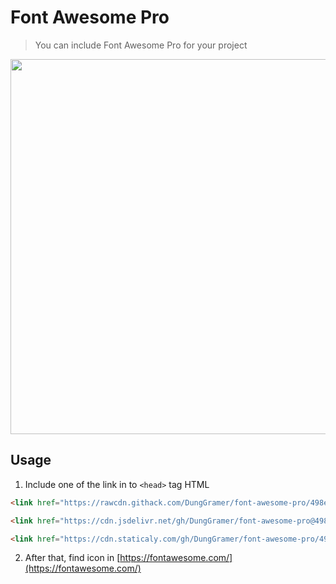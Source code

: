 # Font Awesome Pro
> You can include Font Awesome Pro for your project 

<p align="center">
  <img width="600" src="https://fontawesome.com/images/open-graph.png">
</p>

## Usage
1. Include one of the link in to `<head>` tag HTML
  ```html
 <link href="https://rawcdn.githack.com/DungGramer/font-awesome-pro/498e/css/all.min.css" rel="stylesheet" type="text/css" />
  ```
  ```html
<link href="https://cdn.jsdelivr.net/gh/DungGramer/font-awesome-pro@498e/css/all.min.css" rel="stylesheet" type="text/css"/>
```
```html
<link href="https://cdn.staticaly.com/gh/DungGramer/font-awesome-pro/498e/css/all.min.css" rel="stylesheet" type="text/css" />
```
2. After that, find icon in [https://fontawesome.com/](https://fontawesome.com/)

